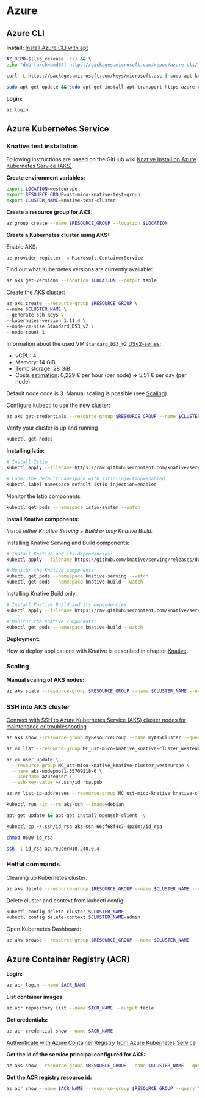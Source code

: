 # Azure

## Azure CLI

**Install:**
[Install Azure CLI with apt](https://docs.microsoft.com/de-de/cli/azure/install-azure-cli-apt?view=azure-cli-latest)

```bash
AZ_REPO=$(lsb_release -cs) && \
echo "deb [arch=amd64] https://packages.microsoft.com/repos/azure-cli/ $AZ_REPO main" | sudo tee /etc/apt/sources.list.d/azure-cli.list

curl -L https://packages.microsoft.com/keys/microsoft.asc | sudo apt-key add -

sudo apt-get update && sudo apt-get install apt-transport-https azure-cli
```

**Login:**
```bash
az login
```

## Azure Kubernetes Service

### Knative test installation

Following instructions are based on the GitHub wiki [Knative Install on Azure Kubernetes Service (AKS)](https://github.com/knative/docs/blob/master/install/Knative-with-AKS.md).

**Create environment variables:**
```bash
export LOCATION=westeurope
export RESOURCE_GROUP=ust-mico-knative-test-group
export CLUSTER_NAME=knative-test-cluster
```

**Create a resource group for AKS:**
```bash
az group create --name $RESOURCE_GROUP --location $LOCATION
```

**Create a Kubernetes cluster using AKS:**

Enable AKS:
```bash
az provider register -n Microsoft.ContainerService
```

Find out what Kubernetes versions are currently available:
```bash
az aks get-versions --location $LOCATION --output table
```

Create the AKS cluster:
```bash
az aks create --resource-group $RESOURCE_GROUP \
--name $CLUSTER_NAME \
--generate-ssh-keys \
--kubernetes-version 1.11.4 \
--node-vm-size Standard_DS3_v2 \
--node-count 1
```

Information about the used VM `Standard_DS3_v2` [DSv2-series](https://docs.microsoft.com/en-us/azure/virtual-machines/windows/sizes-general#dsv2-series):
* vCPU: 4
* Memory: 14 GiB
* Temp storage: 28 GiB
* Costs [estimation](https://azure.com/e/630fd452808c4ba08028007dffdd2c75): 0,229 € per hour (per node) -> 5,51 € per day (per node)

Default node code is 3. Manual scaling is possible (see [Scaling](#scaling)).

Configure kubectl to use the new cluster:
```bash
az aks get-credentials --resource-group $RESOURCE_GROUP --name $CLUSTER_NAME --admin
```

Verify your cluster is up and running
```bash
kubectl get nodes
```

**Installing Istio:**
```bash
# Install Istio
kubectl apply --filename https://raw.githubusercontent.com/knative/serving/v0.2.1/third_party/istio-1.0.2/istio.yaml

# Label the default namespace with istio-injection=enabled.
kubectl label namespace default istio-injection=enabled
```

Monitor the Istio components:
```bash
kubectl get pods --namespace istio-system --watch
```

**Install Knative components:**

*Install either Knative Serving + Build or only Knative Build.*

Installing Knative Serving and Build components:
```bash
# Install Knative and its dependencies:
kubectl apply --filename https://github.com/knative/serving/releases/download/v0.2.1/release.yaml

# Monitor the Knative components:
kubectl get pods --namespace knative-serving --watch
kubectl get pods --namespace knative-build --watch
```

Installing Knative Build only:
```bash
# Install Knative Build and its dependencies:
kubectl apply --filename https://raw.githubusercontent.com/knative/serving/v0.2.1/third_party/config/build/release.yaml

# Monitor the Knative components:
kubectl get pods --namespace knative-build --watch
```

**Deployment:**

How to deploy applications with Knative is described in chapter [Knative](./knative.md).

### Scaling

**Manual scaling of AKS nodes:**
```bash
az aks scale --resource-group $RESOURCE_GROUP --name $CLUSTER_NAME --node-count 1
```

### SSH into AKS cluster

[Connect with SSH to Azure Kubernetes Service (AKS) cluster nodes for maintenance or troubleshooting](https://docs.microsoft.com/de-de/azure/aks/ssh)

```bash
az aks show --resource-group myResourceGroup --name myAKSCluster --query nodeResourceGroup -o tsv

az vm list --resource-group MC_ust-mico-knative_knative-cluster_westeurope -o table

az vm user update \
  --resource-group MC_ust-mico-knative_knative-cluster_westeurope \
  --name aks-nodepool1-35709218-0 \
  --username azureuser \
  --ssh-key-value ~/.ssh/id_rsa.pub

az vm list-ip-addresses --resource-group MC_ust-mico-knative_knative-cluster_westeurope -o table

kubectl run -it --rm aks-ssh --image=debian

apt-get update && apt-get install openssh-client -y

kubectl cp ~/.ssh/id_rsa aks-ssh-66cf68f4c7-4pz6m:/id_rsa

chmod 0600 id_rsa

ssh -i id_rsa azureuser@10.240.0.4
```

### Helful commands

Cleaning up Kubernetes cluster:
```bash
az aks delete --resource-group $RESOURCE_GROUP --name $CLUSTER_NAME --yes --no-wait
```

Delete cluster and context from kubectl config:
```bash
kubectl config delete-cluster $CLUSTER_NAME
kubectl config delete-context $CLUSTER_NAME-admin
```

Open Kubernetes Dashboard:
```bash
az aks browse --resource-group $RESOURCE_GROUP --name $CLUSTER_NAME
```

## Azure Container Registry (ACR)

**Login:**
```bash
az acr login --name $ACR_NAME
```

**List container images:**
```bash
az acr repository list --name $ACR_NAME --output table
```

**Get credentials:**
```bash
az acr credential show --name $ACR_NAME
```

[Authenticate with Azure Container Registry from Azure Kubernetes Service](https://docs.microsoft.com/en-us/azure/container-registry/container-registry-auth-aks)

**Get the id of the service principal configured for AKS:**
```bash
az aks show --resource-group $RESOURCE_GROUP --name $CLUSTER_NAME --query "servicePrincipalProfile.clientId" --output tsv
```

**Get the ACR registry resource id:**
```bash
az acr show --name $ACR_NAME --resource-group $RESOURCE_GROUP --query "id" --output tsv
```
